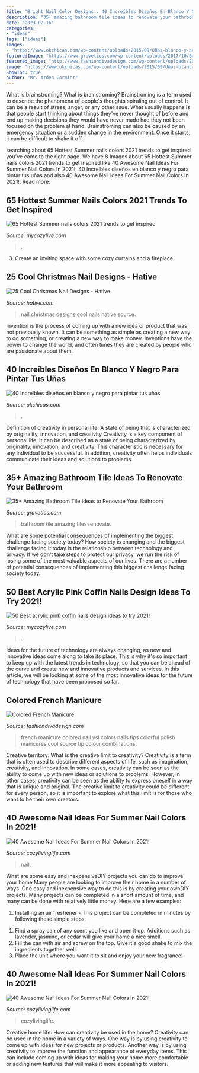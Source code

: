 ```yaml
---
title: "Bright Nail Color Designs : 40 Increíbles Diseños En Blanco Y Negro Para Pintar Tus Uñas"
description: "35+ amazing bathroom tile ideas to renovate your bathroom"
date: "2023-02-16"
categories:
- "ideas"
tags: ["ideas"]
images:
- "https://www.okchicas.com/wp-content/uploads/2015/09/Uñas-blanco-y-negro-23.jpg"
featuredImage: "https://www.gravetics.com/wp-content/uploads/2017/10/Bathroom-for-everyone.jpg"
featured_image: "http://www.fashiondivadesign.com/wp-content/uploads/2013/09/ysl_104376710.jpg"
image: "https://www.okchicas.com/wp-content/uploads/2015/09/Uñas-blanco-y-negro-23.jpg"
ShowToc: true
author: "Mr. Arden Cormier"
---
```



What is brainstroming?
What is brainstroming? Brainstroming is a term used to describe the phenomena of people's thoughts spiraling out of control. It can be a result of stress, anger, or any otherIssue. What usually happens is that people start thinking about things they've never thought of before and end up making decisions they would have never made had they not been focused on the problem at hand. Brainstroming can also be caused by an emergency situation or a sudden change in the environment. Once it starts, it can be difficult to shake it off.

	

		
searching about 65 Hottest Summer nails colors 2021 trends to get inspired you've came to the right page. We have 8 Images about 65 Hottest Summer nails colors 2021 trends to get inspired like 40 Awesome Nail Ideas For Summer Nail Colors In 2021!, 40 Increíbles diseños en blanco y negro para pintar tus uñas and also 40 Awesome Nail Ideas For Summer Nail Colors In 2021!. Read more:
		
    
## 65 Hottest Summer Nails Colors 2021 Trends To Get Inspired

<img loading=lazy src="https://mycozylive.com/wp-content/uploads/2021/05/45.jpg" onerror="this.onerror=null;this.src='https://tse4.mm.bing.net/th?id=OIP.oFPps1j4GTIs83pjH_YQPQHaLH&amp;pid=15.1';" alt="65 Hottest Summer nails colors 2021 trends to get inspired">

_Source: mycozylive.com_

>. 

	

3. Create an inviting space with some cozy curtains and a fireplace. 

    
## 25 Cool Christmas Nail Designs - Hative

<img loading=lazy src="https://hative.com/wp-content/uploads/2014/11/christmas-nail-designs/12-cool-christmas-nail-designs.jpg" onerror="this.onerror=null;this.src='https://tse2.mm.bing.net/th?id=OIP.FlkmJgtuyEPWM4P9xG6RhAHaEs&amp;pid=15.1';" alt="25 Cool Christmas Nail Designs - Hative">

_Source: hative.com_

>nail christmas designs cool nails hative source. 

	

Invention is the process of coming up with a new idea or product that was not previously known. It can be something as simple as creating a new way to do something, or creating a new way to make money. Inventions have the power to change the world, and often times they are created by people who are passionate about them.

    
## 40 Increíbles Diseños En Blanco Y Negro Para Pintar Tus Uñas

<img loading=lazy src="https://www.okchicas.com/wp-content/uploads/2015/09/Uñas-blanco-y-negro-23.jpg" onerror="this.onerror=null;this.src='https://tse4.mm.bing.net/th?id=OIP.rqbwnTaZ5VTr6NPESKBbaQHaJ3&amp;pid=15.1';" alt="40 Increíbles diseños en blanco y negro para pintar tus uñas">

_Source: okchicas.com_

>. 

	

Definition of creativity in personal life: A state of being that is characterized by originality, innovation, and creativity
Creativity is a key component of personal life. It can be described as a state of being characterized by originality, innovation, and creativity. This characteristic is necessary for any individual to be successful. In addition, creativity often helps individuals communicate their ideas and solutions to problems.

    
## 35+ Amazing Bathroom Tile Ideas To Renovate Your Bathroom

<img loading=lazy src="https://www.gravetics.com/wp-content/uploads/2017/10/Bathroom-for-everyone.jpg" onerror="this.onerror=null;this.src='https://tse4.mm.bing.net/th?id=OIP.SzRhTfcPmMdotoHW2iqUdgHaK3&amp;pid=15.1';" alt="35+ Amazing Bathroom Tile Ideas to Renovate Your Bathroom">

_Source: gravetics.com_

>bathroom tile amazing tiles renovate. 

	

What are some potential consequences of implementing the biggest challenge facing society today?
How society is changing and the biggest challenge facing it today is the relationship between technology and privacy. If we don't take steps to protect our privacy, we run the risk of losing some of the most valuable aspects of our lives. There are a number of potential consequences of implementing this biggest challenge facing society today.

    
## 50 Best Acrylic Pink Coffin Nails Design Ideas To Try 2021!

<img loading=lazy src="https://mycozylive.com/wp-content/uploads/2021/04/47-1.jpg" onerror="this.onerror=null;this.src='https://tse4.mm.bing.net/th?id=OIP.Bq0Z2UmomzjHc0CIK6MFhQHaLH&amp;pid=15.1';" alt="50 Best acrylic pink coffin nails design ideas to try 2021!">

_Source: mycozylive.com_

>. 

	

Ideas for the future of technology are always changing, as new and innovative ideas come along to take its place. This is why it's so important to keep up with the latest trends in technology, so that you can be ahead of the curve and create new and innovative products and services. In this article, we will be looking at some of the most innovative ideas for the future of technology that have been proposed so far.

    
## Colored French Manicure

<img loading=lazy src="http://www.fashiondivadesign.com/wp-content/uploads/2013/09/ysl_104376710.jpg" onerror="this.onerror=null;this.src='https://tse1.mm.bing.net/th?id=OIP.ijzDELwpWvavSMHjINGZtwHaLH&amp;pid=15.1';" alt="Colored French Manicure">

_Source: fashiondivadesign.com_

>french manicure colored nail ysl colors nails tips colorful polish manicures cool source tip colour combinations. 

	

Creative territory: What is the creative limit to creativity?
Creativity is a term that is often used to describe different aspects of life, such as imagination, creativity, and innovation. In some cases, creativity can be seen as the ability to come up with new ideas or solutions to problems. However, in other cases, creativity can be seen as the ability to express oneself in a way that is unique and original. The creative limit to creativity could be different for every person, so it is important to explore what this limit is for those who want to be their own creators.

    
## 40 Awesome Nail Ideas For Summer Nail Colors In 2021!

<img loading=lazy src="https://cozylivinglife.com/wp-content/uploads/2021/05/25-2-683x1024.jpg" onerror="this.onerror=null;this.src='https://tse4.mm.bing.net/th?id=OIP.WROzWgLWBBUGOVijpJXZRgHaLG&amp;pid=15.1';" alt="40 Awesome Nail Ideas For Summer Nail Colors In 2021!">

_Source: cozylivinglife.com_

>nail. 

	

What are some easy and inexpensiveDIY projects you can do to improve your home
Many people are looking to improve their home in a number of ways. One easy and inexpensive way to do this is by creating your ownDIY projects. Many projects can be completed in a short amount of time, and many can be done with relatively little money. Here are a few examples: 
1. Installing an air freshener - This project can be completed in minutes by following these simple steps: 

1) Find a spray can of any scent you like and open it up. Additions such as lavender, jasmine, or cedar will give your home a nice smell. 
2) Fill the can with air and screw on the top. Give it a good shake to mix the ingredients together well. 
3) Place the unit where you want it to sit and enjoy your new fragrance!

    
## 40 Awesome Nail Ideas For Summer Nail Colors In 2021!

<img loading=lazy src="https://cozylivinglife.com/wp-content/uploads/2021/05/10-2.jpg" onerror="this.onerror=null;this.src='https://tse2.mm.bing.net/th?id=OIP.bJsCCGYZSv-aUMbeHZyeEgHaLH&amp;pid=15.1';" alt="40 Awesome Nail Ideas For Summer Nail Colors In 2021!">

_Source: cozylivinglife.com_

>cozylivinglife. 

	

Creative home life: How can creativity be used in the home?
Creativity can be used in the home in a variety of ways. One way is by using creativity to come up with ideas for new projects or products. Another way is by using creativity to improve the function and appearance of everyday items. This can include coming up with ideas for making your home more comfortable or adding new features that will make it more appealing to visitors.

